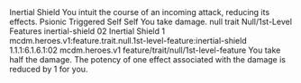 <ability>
  <name>Inertial Shield</name>
  <flavor>You intuit the course of an incoming attack, reducing its effects.</flavor>
  <keywords>
    <keyword>Psionic</keyword>
  </keywords>
  <type>Triggered</type>
  <distance>Self</distance>
  <target>Self</target>
  <trigger>You take damage.</trigger>
  <metadata>
    <class>null</class>
    <feature_type>trait</feature_type>
    <file_dpath>Null/1st-Level Features</file_dpath>
    <item_id>inertial-shield</item_id>
    <item_index>02</item_index>
    <item_name>Inertial Shield</item_name>
    <level>1</level>
    <scc>mcdm.heroes.v1:feature.trait.null.1st-level-feature:inertial-shield</scc>
    <scdc>1.1.1:6.1.6.1:02</scdc>
    <source>mcdm.heroes.v1</source>
    <type>feature/trait/null/1st-level-feature</type>
  </metadata>
  <effects>
    <effect type="mundane">You take half the damage.</effect>
    <effect type="mundane" cost="Spend 1 Discipline">The potency of one effect associated with the damage is reduced by 1 for you.</effect>
  </effects>
</ability>

